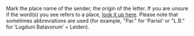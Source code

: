 Mark the place name of the sender, the origin of the letter. If you are unsure if the word(s) you see refers to a place, <a href="http://www.columbia.edu/acis/ets/Graesse/contents.html" target="_blank" rel="noopener noreferrer">look it up here</a>. Please note that sometimes abbreviations are used (for example, "Par." for ‘Parisii’  or "L.B." for ‘Lugduni Batavorum’ = Leiden).
